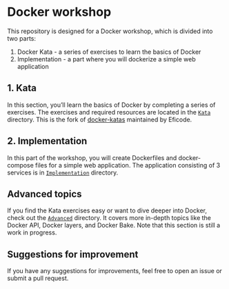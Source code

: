 # Docker workshop

This repository is designed for a Docker workshop, which is divided into two parts:

1. Docker Kata - a series of exercises to learn the basics of Docker
2. Implementation - a part where you will dockerize a simple web application

## 1. Kata

In this section, you’ll learn the basics of Docker by completing a series of exercises. The exercises and required resources are located in the [`Kata`](./Kata/README.md) directory. This is the fork of [docker-katas](https://github.com/eficode-academy/docker-katas) maintained by Eficode.

## 2. Implementation

In this part of the workshop, you will create Dockerfiles and docker-compose files for a simple web application. The application consisting of 3 services is in [`Implementation`](./Implementation/Readme.md) directory.

## Advanced topics

If you find the Kata exercises easy or want to dive deeper into Docker, check out the [`Advanced`](./Advanced/) directory. It covers more in-depth topics like the Docker API, Docker layers, and Docker Bake. Note that this section is still a work in progress.

## Suggestions for improvement

If you have any suggestions for improvements, feel free to open an issue or submit a pull request.
